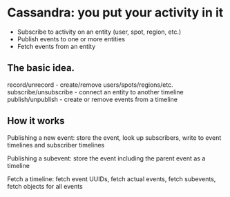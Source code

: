 # Cassandra: you put your activity in it

* Subscribe to activity on an entity (user, spot, region, etc.)
* Publish events to one or more entities
* Fetch events from an entity

## The basic idea.

record/unrecord - create/remove users/spots/regions/etc.
subscribe/unsubscribe - connect an entity to another timeline
publish/unpublish - create or remove events from a timeline

## How it works

Publishing a new event: store the event, look up subscribers, write to event
timelines and subscriber timelines

Publishing a subevent: store the event including the parent event as a timeline

Fetch a timeline: fetch event UUIDs, fetch actual events, fetch subevents,
fetch objects for all events
